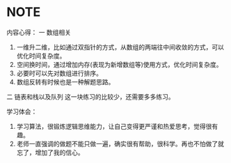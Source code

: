 # NOTE
内容心得：
一 数组相关
1. 一维升二维，比如通过双指针的方式，从数组的两端往中间收敛的方式，可以优化时间复杂度。
2. 空间换时间，通过增加内存(表现为新增数组等)使用方式，优化时间复杂度。
3. 必要时可以先对数组进行排序。
4. 数组反转有时候也是一种解题思路。

二 链表和栈以及队列
这一块练习的比较少，还需要多多练习。

学习体会：
1. 学习算法，很锻炼逻辑思维能力，让自己变得更严谨和热爱思考，觉得很有趣。
2. 老师一直强调的做题不能只做一遍，确实很有帮助，很科学。再也不怕做了就忘了，增加了我的信心。
  

